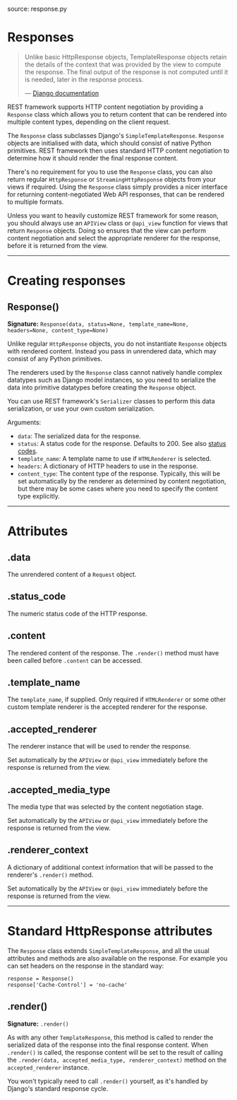 source: response.py

# Responses

> Unlike basic HttpResponse objects, TemplateResponse objects retain the details of the context that was provided by the view to compute the response.  The final output of the response is not computed until it is needed, later in the response process.
>
> &mdash; [Django documentation][cite]

REST framework supports HTTP content negotiation by providing a `Response` class which allows you to return content that can be rendered into multiple content types, depending on the client request.

The `Response` class subclasses Django's `SimpleTemplateResponse`.  `Response` objects are initialised with data, which should consist of native Python primitives.  REST framework then uses standard HTTP content negotiation to determine how it should render the final response content.

There's no requirement for you to use the `Response` class, you can also return regular `HttpResponse` or `StreamingHttpResponse` objects from your views if required.  Using the `Response` class simply provides a nicer interface for returning content-negotiated Web API responses, that can be rendered to multiple formats.

Unless you want to heavily customize REST framework for some reason, you should always use an `APIView` class or `@api_view` function for views that return `Response` objects.  Doing so ensures that the view can perform content negotiation and select the appropriate renderer for the response, before it is returned from the view.

---

# Creating responses

## Response()

**Signature:** `Response(data, status=None, template_name=None, headers=None, content_type=None)`

Unlike regular `HttpResponse` objects, you do not instantiate `Response` objects with rendered content.  Instead you pass in unrendered data, which may consist of any Python primitives.

The renderers used by the `Response` class cannot natively handle complex datatypes such as Django model instances, so you need to serialize the data into primitive datatypes before creating the `Response` object.

You can use REST framework's `Serializer` classes to perform this data serialization, or use your own custom serialization.

Arguments:

* `data`: The serialized data for the response.
* `status`: A status code for the response.  Defaults to 200.  See also [status codes][statuscodes].
* `template_name`: A template name to use if `HTMLRenderer` is selected.
* `headers`: A dictionary of HTTP headers to use in the response.
* `content_type`: The content type of the response.  Typically, this will be set automatically by the renderer as determined by content negotiation, but there may be some cases where you need to specify the content type explicitly.

---

# Attributes

## .data

The unrendered content of a `Request` object.

## .status_code

The numeric status code of the HTTP response.

## .content

The rendered content of the response.  The `.render()` method must have been called before `.content` can be accessed.

## .template_name

The `template_name`, if supplied.  Only required if `HTMLRenderer` or some other custom template renderer is the accepted renderer for the response.

## .accepted_renderer

The renderer instance that will be used to render the response.

Set automatically by the `APIView` or `@api_view` immediately before the response is returned from the view.

## .accepted_media_type

The media type that was selected by the content negotiation stage.

Set automatically by the `APIView` or `@api_view` immediately before the response is returned from the view.

## .renderer_context

A dictionary of additional context information that will be passed to the renderer's `.render()` method.

Set automatically by the `APIView` or `@api_view` immediately before the response is returned from the view.

---

# Standard HttpResponse attributes

The `Response` class extends `SimpleTemplateResponse`, and all the usual attributes and methods are also available on the response.  For example you can set headers on the response in the standard way:

    response = Response()
    response['Cache-Control'] = 'no-cache'

## .render()

**Signature:** `.render()`

As with any other `TemplateResponse`, this method is called to render the serialized data of the response into the final response content.  When `.render()` is called, the response content will be set to the result of calling the `.render(data, accepted_media_type, renderer_context)` method on the `accepted_renderer` instance.

You won't typically need to call `.render()` yourself, as it's handled by Django's standard response cycle.

[cite]: https://docs.djangoproject.com/en/stable/stable/template-response/
[statuscodes]: status-codes.md
